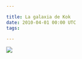```yaml
---

title: La galaxia de Kok
date: 2010-04-01 00:00 UTC
tags: 

---
```


![](2010-04-01-la-galaxia-de-kok/galaxy.gif " ")
